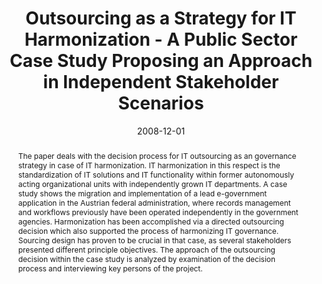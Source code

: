 ---
abstract: The paper deals with the decision process for IT outsourcing as an governance
  strategy in case of IT harmonization. IT harmonization in this respect is the standardization
  of IT solutions and IT functionality within former autonomously acting organizational
  units with independently grown IT departments. A case study shows the migration
  and implementation of a lead e-government application in the Austrian federal administration,
  where records management and workflows previously have been operated independently
  in the government agencies. Harmonization has been accomplished via a directed outsourcing
  decision which also supported the process of harmonizing IT governance. Sourcing
  design has proven to be crucial in that case, as several stakeholders presented
  different principle objectives. The approach of the outsourcing decision within
  the case study is analyzed by examination of the decision process and interviewing
  key persons of the project.
authors:
- Christian Sterba
- Thomas Grechenig
- Martin Pazderka
date: '2008-12-01'
featured: false
links:
- name: Publik
  url: https://publik.tuwien.ac.at/showentry.php?ID=171842&lang=2
publication_types:
- '1'
publishDate: '2008-12-01'
title: Outsourcing as a Strategy for IT Harmonization - A Public Sector Case Study
  Proposing an Approach in Independent Stakeholder Scenarios
url_pdf: ''
---